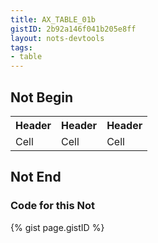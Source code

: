 ```yaml
---
title: AX_TABLE_01b
gistID: 2b92a146f041b205e8ff
layout: nots-devtools
tags:
- table
---
```


<h2 aria-describedby="{{ page.gistID }}">Not Begin</h2>
<div class="rendered-not">
<table role="presentation"> 
  <tr>
    <th>Header</th>
    <th>Header</th>
    <th>Header</th>
  </tr>
  <tr>
    <td>Cell</td>
    <td>Cell</td>
    <td>Cell</td>
  </tr>
</table>
</div> <!-- rendered-not -->

<h2 aria-describedby="{{ page.gistID }}">Not End</h2>

<h3 aria-describedby="{{ page.gistID }}">Code for this Not</h3>
{% gist page.gistID %}